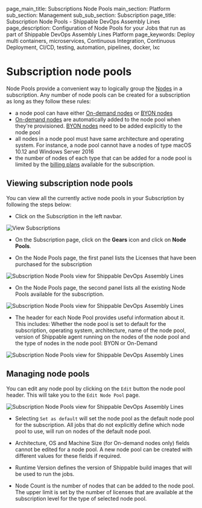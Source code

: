 page_main_title: Subscriptions Node Pools
main_section: Platform
sub_section: Management
sub_sub_section: Subscription
page_title: Subscription Node Pools - Shippable DevOps Assembly Lines
page_description: Configuration of Node Pools for your Jobs that run as part of Shippable DevOps Assembly Lines Platform
page_keywords: Deploy multi containers, microservices, Continuous Integration, Continuous Deployment, CI/CD, testing, automation, pipelines, docker, lxc

# Subscription node pools

Node Pools provide a convenient way to logically group the [Nodes](http://localhost:5555/platform/runtime/overview/#nodes) in a subscription. Any number of node pools can be created for a subscription as long as they follow these rules:

- a node pool can have either [On-demand nodes](platform/runtime/nodes/#on-demand-nodes) or [BYON nodes](platform/runtime/nodes/#byon-nodes)
- [On-demand nodes](platform/runtime/nodes/#on-demand-nodes) are
  automatically added to the node pool when they're provisioned. [BYON nodes](platform/runtime/nodes/#byon-nodes) need to be added explicitly to the node pool
- all nodes in a node pool must have same architecture and operating system. For instance, a node pool
  cannot have a nodes of type macOS 10.12 and Windows Server 2016
- the number of nodes of each type that can be added for a node pool is limited by the [billing plans](platform/management/subscription/billing) available for the subscription.

## Viewing subscription node pools
You can view all the currently active node pools in your Subscription by following the steps below:

* Click on the Subscription in the left navbar.

<img src="/images/getting-started/account-settings.png" alt="View Subscriptions">

* On the Subscription page, click on the **Gears** icon and click on **Node Pools**.

* On the Node Pools page, the first panel lists the Licenses that have been
  purchased for the subscription
<img src="/images/platform/management/subscription-node-pools-license.png" alt="Subscription Node Pools view for Shippable DevOps Assembly Lines" style="vertical-align: middle;display: block;margin-left: auto;margin-right: auto;"/>

* On the Node Pools page, the second panel lists all the existing Node Pools
  available for the subscription.
<img src="/images/platform/management/subscription-node-pools-list.png" alt="Subscription Node Pools view for Shippable DevOps Assembly Lines" style="vertical-align: middle;display: block;margin-left: auto;margin-right: auto;"/>


* The header for each Node Pool provides useful information about it. This
  includes: Whether the node pool is set to default for the subscription,
  operating system, architecture, name of the node pool, version of Shippable
  agent running on the nodes of the node pool and the type of nodes in the node
  pool: BYON or On-Demand
<img src="/images/platform/management/subscription-node-pools-header.png" alt="Subscription Node Pools view for Shippable DevOps Assembly Lines" style="vertical-align: middle;display: block;margin-left: auto;margin-right: auto;"/>

## Managing node pools
You can edit any node pool by clicking on the `Edit` button the node pool
header. This will take you to the `Edit Node Pool` page.

<img src="/images/platform/management/subscription-node-pools-edit.png" alt="Subscription Node Pools view for Shippable DevOps Assembly Lines" style="vertical-align: middle;display: block;margin-left: auto;margin-right: auto;"/>

* Selecting `Set as default` will set the node pool as the default node pool
  for the subscription. All jobs that do not explicitly define
  which node pool to use, will run on nodes of the default node pool.

* Architecture, OS and Machine Size (for On-demand nodes only) fields cannot be
  edited for a node pool. A new node pool can be created with different values
  for these fields if required.

* Runtime Version defines the version of Shippable build images that will be
  used to run the jobs.

* Node Count is the number of nodes that can be added to the node pool. The
  upper limit is set by the number of licenses that are available at the
  subscription level for the type of selected node pool.

